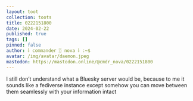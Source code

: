 ```yaml
---
layout: toot
collection: toots
title: 0222151800
date: 2024-02-22
published: true
tags: []
pinned: false
author: ⸸ commander ░ nova ⸸ :~$
avatar: /img/avatar/daemon.jpeg
mastodon: https://mastodon.online/@cmdr_nova/0222151800
---
```


I still don’t understand what a Bluesky server would be, because to me it sounds like a fediverse instance except somehow you can move between them seamlessly with your information intact

